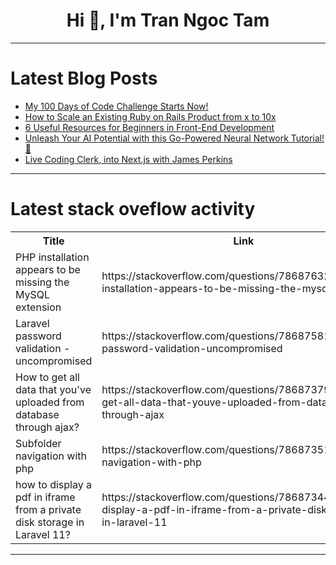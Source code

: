 <h1 align="center">Hi 👋, I'm Tran Ngoc Tam</h1>

---

# Latest Blog Posts 
<!-- BLOG-POST-LIST:START -->
- [My 100 Days of Code Challenge Starts Now!](https://dev.to/jacobsternx/my-100-days-of-code-challenge-starts-now-4ai3)
- [How to Scale an Existing Ruby on Rails Product from x to 10x](https://dev.to/praveenkumar/how-to-scale-an-existing-ruby-on-rails-product-from-x-to-10x-24j7)
- [6 Useful Resources for Beginners in Front-End Development](https://dev.to/rhythmusbyte/6-useful-resources-for-beginners-in-front-end-development-3j43)
- [Unleash Your AI Potential with this Go-Powered Neural Network Tutorial! 🤖](https://dev.to/getvm/unleash-your-ai-potential-with-this-go-powered-neural-network-tutorial-4195)
- [Live Coding Clerk, into Next.js with James Perkins](https://dev.to/codingcatdev/live-coding-clerk-into-nextjs-with-james-perkins-a8m)
<!-- BLOG-POST-LIST:END -->

---

# Latest stack oveflow activity
<table>
  <tr><th>Title</th><th>Link</th></tr>
  <!-- STACKOVERFLOW:START --><tr><td>PHP installation appears to be missing the MySQL extension</td><td>https://stackoverflow.com/questions/78687632/php-installation-appears-to-be-missing-the-mysql-extension</td></tr><tr><td>Laravel password validation - uncompromised</td><td>https://stackoverflow.com/questions/78687581/laravel-password-validation-uncompromised</td></tr><tr><td>How to get all data that you&#39;ve uploaded from database through ajax?</td><td>https://stackoverflow.com/questions/78687379/how-to-get-all-data-that-youve-uploaded-from-database-through-ajax</td></tr><tr><td>Subfolder navigation with php</td><td>https://stackoverflow.com/questions/78687351/subfolder-navigation-with-php</td></tr><tr><td>how to display a pdf in iframe from a private disk storage in Laravel 11?</td><td>https://stackoverflow.com/questions/78687344/how-to-display-a-pdf-in-iframe-from-a-private-disk-storage-in-laravel-11</td></tr><!-- STACKOVERFLOW:END -->
</table>

---



